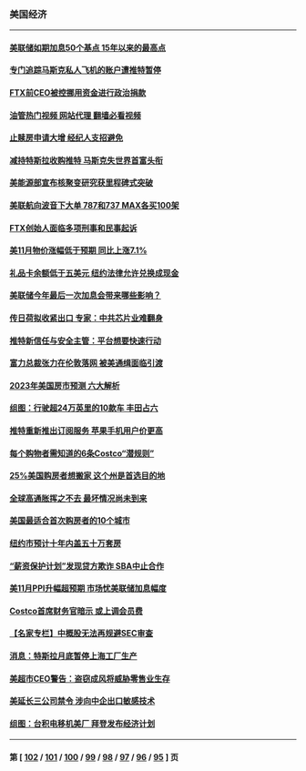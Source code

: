 ### 美国经济
---
#### [美联储如期加息50个基点 15年以来的最高点](../../pages/ncid1078158/n13884902.md?12150845) 
#### [专门追踪马斯克私人飞机的账户遭推特暂停](../../pages/ncid1078158/n13884261.md?12150845) 
#### [FTX前CEO被控挪用资金进行政治捐款](../../pages/ncid1078158/n13884204.md?12150845) 
#### [油管热门视频 网站代理 翻墙必看视频](http://138.2.39.72:81/youtube.html?epic-marker?12150845)
#### [止赎房申请大增 经纪人支招避免](../../pages/ncid1078158/n13884279.md?12150845) 
#### [减持特斯拉收购推特 马斯克失世界首富头衔](../../pages/ncid1078158/n13884203.md?12150845) 
#### [美能源部宣布核聚变研究获里程碑式突破](../../pages/ncid1078158/n13884133.md?12150845) 
#### [美联航向波音下大单 787和737 MAX各买100架](../../pages/ncid1078158/n13884113.md?12150845) 
#### [FTX创始人面临多项刑事和民事起诉](../../pages/ncid1078158/n13884084.md?12150845) 
#### [美11月物价涨幅低于预期 同比上涨7.1%](../../pages/ncid1078158/n13884091.md?12150845) 
#### [礼品卡余额低于五美元 纽约法律允许兑换成现金](../../pages/ncid1078158/n13883740.md?12150845) 
#### [美联储今年最后一次加息会带来哪些影响？](../../pages/ncid1078158/n13883545.md?12150845) 
#### [传日荷拟收紧出口 专家：中共芯片业难翻身](../../pages/ncid1078158/n13883496.md?12150845) 
#### [推特新信任与安全主管：平台想要快速行动](../../pages/ncid1078158/n13883387.md?12150845) 
#### [富力总裁张力在伦敦落网 被美通缉面临引渡](../../pages/ncid1078158/n13883423.md?12150845) 
#### [2023年美国房市预测 六大解析](../../pages/ncid1078158/n13882966.md?12150845) 
#### [组图：行驶超24万英里的10款车 丰田占六](../../pages/ncid1078158/n13880599.md?12150845) 
#### [推特重新推出订阅服务 苹果手机用户价更高](../../pages/ncid1078158/n13882701.md?12150845) 
#### [每个购物者需知道的6条Costco“潜规则”](../../pages/ncid1078158/n13881398.md?12150845) 
#### [25%美国购房者想搬家 这个州是首选目的地](../../pages/ncid1078158/n13882415.md?12150845) 
#### [全球高通胀挥之不去 最坏情况尚未到来](../../pages/ncid1078158/n13882292.md?12150845) 
#### [美国最适合首次购房者的10个城市](../../pages/ncid1078158/n13881900.md?12150845) 
#### [纽约市预计十年内盖五十万套房](../../pages/ncid1078158/n13881969.md?12150845) 
#### [“薪资保护计划”发现贷方欺诈 SBA中止合作](../../pages/ncid1078158/n13881986.md?12150845) 
#### [美11月PPI升幅超预期 市场忧美联储加息幅度](../../pages/ncid1078158/n13881855.md?12150845) 
#### [Costco首席财务官暗示 或上调会员费](../../pages/ncid1078158/n13881808.md?12150845) 
#### [【名家专栏】中概股无法再规避SEC审查](../../pages/ncid1078158/n13881659.md?12150845) 
#### [消息：特斯拉月底暂停上海工厂生产](../../pages/ncid1078158/n13881710.md?12150845) 
#### [美超市CEO警告：盗窃成风将威胁零售业生存](../../pages/ncid1078158/n13881306.md?12150845) 
#### [美延长三公司禁令 涉向中企出口敏感技术](../../pages/ncid1078158/n13881160.md?12150845) 
#### [组图：台积电移机美厂 拜登发布经济计划](../../pages/ncid1078158/n13880859.md?12150845) 

---
#### 第 [ [102](./102.md?12150845) / [101](./101.md?12150845) / [100](./100.md?12150845) / [99](./99.md?12150845) / [98](./98.md?12150845) / [97](./97.md?12150845) / [96](./96.md?12150845) / [95](./95.md?12150845) ] 页
